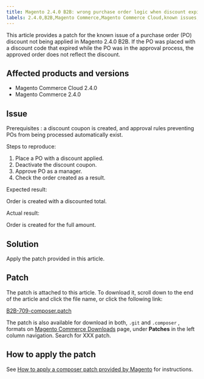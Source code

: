 ```yaml
---
title: Magento 2.4.0 B2B: wrong purchase order logic when discount expired
labels: 2.4.0,B2B,Magento Commerce,Magento Commerce Cloud,known issues,patch,purchase order,troubleshooting
---
```


This article provides a patch for the known issue of a purchase order (PO) discount not being applied in Magento 2.4.0 B2B. If the PO was placed with a discount code that expired while the PO was in the approval process, the approved order does not reflect the discount.

## Affected products and versions

* Magento Commerce Cloud 2.4.0
* Magento Commerce 2.4.0

## Issue

 <span class="wysiwyg-underline">Prerequisites</span> : a discount coupon is created, and approval rules preventing POs from being processed automatically exist.

 <span class="wysiwyg-underline">Steps to reproduce:</span> 

1. Place a PO with a discount applied.
1. Deactivate the discount coupon.
1. Approve PO as a manager.
1. Check the order created as a result.

 <span class="wysiwyg-underline">Expected result:</span> 

Order is created with a discounted total.

 <span class="wysiwyg-underline">Actual result:</span> 

Order is created for the full amount.

## Solution

Apply the patch provided in this article.

## Patch

The patch is attached to this article. To download it, scroll down to the end of the article and click the file name, or click the following link:

 [B2B-709-composer.patch](assets/B2B-709-composer.patch.zip) 

The patch is also available for download in both, `.git` and `.composer` , formats on [Magento Commerce Downloads](https://magento.com/tech-resources/download) page, under **Patches** in the left column navigation. Search for XXX patch.

## How to apply the patch

See [How to apply a composer patch provided by Magento](https://support.magento.com/hc/en-us/articles/360028367731) for instructions.

 
 